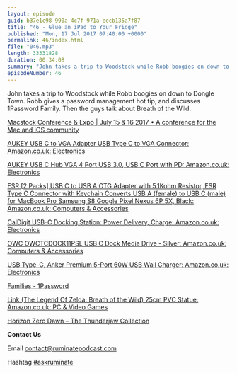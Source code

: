 ```yaml
---
layout: episode
guid: b37e1c98-990a-4c7f-971a-eecb135a7f87
title: "46 - Glue an iPad to Your Fridge"
published: "Mon, 17 Jul 2017 07:40:00 +0000"
permalink: 46/index.html
file: "046.mp3"
length: 33331828
duration: 00:34:08
summary: "John takes a trip to Woodstock while Robb boogies on down to Dongle Town. Robb gives a password management hot tip, and discusses 1Password Family. Then the guys talk about Breath of the Wild."
episodeNumber: 46
---
```


John takes a trip to Woodstock while Robb boogies on down to Dongle Town. Robb gives a password management hot tip, and discusses 1Password Family. Then the guys talk about Breath of the Wild.

[Macstock Conference & Expo | July 15 & 16 2017 • A conference for the Mac and iOS community](https://macstockconferenceandexpo.com/)

[AUKEY USB C to VGA Adapter USB Type C to VGA Connector: Amazon.co.uk: Electronics](https://www.amazon.co.uk/d/Adapters/AUKEY-Connector-Apple-MacBook-Google-ChromeBook-Devices/B01CY6K81S/ref=sr_1_2?ie=UTF8&qid=1500212675&sr=8-2&keywords=aukey+vga+usb+c)

[AUKEY USB C Hub VGA 4 Port USB 3.0, USB C Port with PD: Amazon.co.uk: Electronics](https://www.amazon.co.uk/AUKEY-Delivery-Resolution-Powered-Macbook/dp/B01DGM2UE2/ref=sr_1_3?ie=UTF8&qid=1500212675&sr=8-3&keywords=aukey+vga+usb+c)

[ESR \[2 Packs\] USB C to USB A OTG Adapter with 5.1Kohm Resistor, ESR Type C Connector with Keychain Converts USB A (female) to USB C (male) for MacBook Pro Samsung S8 Google Pixel Nexus 6P 5X, Black: Amazon.co.uk: Computers & Accessories](https://www.amazon.co.uk/gp/product/B0716QQZZH/ref=oh_aui_detailpage_o01_s00?ie=UTF8&psc=1)

[CalDigit USB-C Docking Station: Power Delivery, Charge: Amazon.co.uk: Electronics](https://www.amazon.co.uk/CalDigit-USB-C-Docking-Station-DisplayPort/dp/B01LXJ0ON4/ref=sr_1_1?ie=UTF8&qid=1500212835&sr=8-1&keywords=caldigit)

[OWC OWCTCDOCK11PSL USB C Dock Media Drive - Silver: Amazon.co.uk: Computers & Accessories](https://www.amazon.co.uk/OWC-OWCTCDOCK11PSL-Dock-Media-Drive/dp/B013J7OLE6/ref=sr_1_1?ie=UTF8&qid=1500212930&sr=8-1&keywords=owc+usb+c)

[USB Type-C, Anker Premium 5-Port 60W USB Wall Charger: Amazon.co.uk: Electronics](https://www.amazon.co.uk/gp/product/B01C89H12K/ref=s9_dcacsd_dcoop_bw_c_x_6_w)

[Families - 1Password](https://1password.com/families/)

[Link (The Legend Of Zelda: Breath of the Wild) 25cm PVC Statue: Amazon.co.uk: PC & Video Games](https://www.amazon.co.uk/Link-Legend-Zelda-Breath-Statue/dp/B01N7Y54P4/ref=sr_1_2?ie=UTF8&qid=1500213665&sr=8-2&keywords=link+statue)

[Horizon Zero Dawn – The Thunderjaw Collection](https://www.projecttriforce.com/index.php?p=product&id=75)

**Contact Us**

Email [contact@ruminatepodcast.com](mailto:contact@ruminatepodcast.com)

Hashtag [#askruminate](https://twitter.com/search?q=askruminate)
